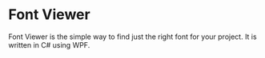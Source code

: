 # Font Viewer
Font Viewer is the simple way to find just the right font for your project. It is written in C# using WPF. 
